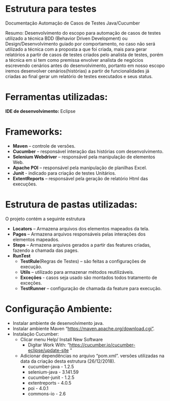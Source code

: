 # Estrutura para testes
Documentação Automação de Casos de Testes Java/Cucumber

Resumo: 
Desenvolvimento do escopo para automação de casos de testes utilizado a técnica BDD (Behavior Driven Development) ou Design/Desenvolvimento guiado por comportamento, no caso não será utilizado a técnica com a proposta a que foi criada, mais para gerar relatórios a partir de casos de testes criados pelo analista de testes, porém a técnica em si tem como premissa envolver analista de negócios escrevendo cenários antes do desenvolvimento, portanto em nosso escopo iremos desenvolver cenários(histórias) a partir de funcionalidades já criadas ao final gerar um relatório de testes executados e seus status.

# Ferramentas utilizadas:
**IDE de desenvolvimento:** Eclipse

# Frameworks: 
- **Maven** – controle de versões.
- **Cucumber** – responsável interação das histórias com desenvolvimento.
- **Selenium Webdriver** – responsável pela manipulação de elementos Web.
- **Apache POI** – responsável pela manipulação de planilhas Excel.
- **Junit** -  indicado para criação de testes Unitários.
- **ExtentReports** – responsável pela geração de relatório Html das execuções.

# Estrutura de pastas utilizadas:
O projeto contém a seguinte estrutura
- **Locators** – Armazena arquivos dos elementos mapeados da tela.
- **Pages** – Armazena arquivos responsáveis pelas interações dos elementos mapeados.
- **Steps** – Armazena arquivos gerados a partir das features criadas, fazendo a chamada das pages.
- **RunTest**
	- **TestRule**(Regras de Testes) – são feitas a configurações de execução.
	- **Utils** – utilizado para armazenar métodos reutilizáveis.
	- **Exceções** -  casos seja usado são montados todos tratamento de exceções.
 	- **TestRunner** – configuração de chamada da feature para execução.

# Configuração Ambiente: 
- Instalar ambiente de desenvolvimento java.
- Instalar ambiente Maven “https://maven.apache.org/download.cgi”.
- Instalação Cucumber:
  - Clicar menu Help/ Install New Software
	- Digitar Work With: 
      “https://cucumber.io/cucumber-eclipse/update-site ”
  - Adicionar dependências no arquivo “pom.xml”.
versões utilizadas na data da criação desta estrutura (26/12/2018).
    - cucumber-java - 1.2.5
    - selenium-java - 3.141.59
    - cucumber-junit - 1.2.5
    - extentreports - 4.0.5
    - poi - 4.0.1
    - commons-io - 2.6
  

